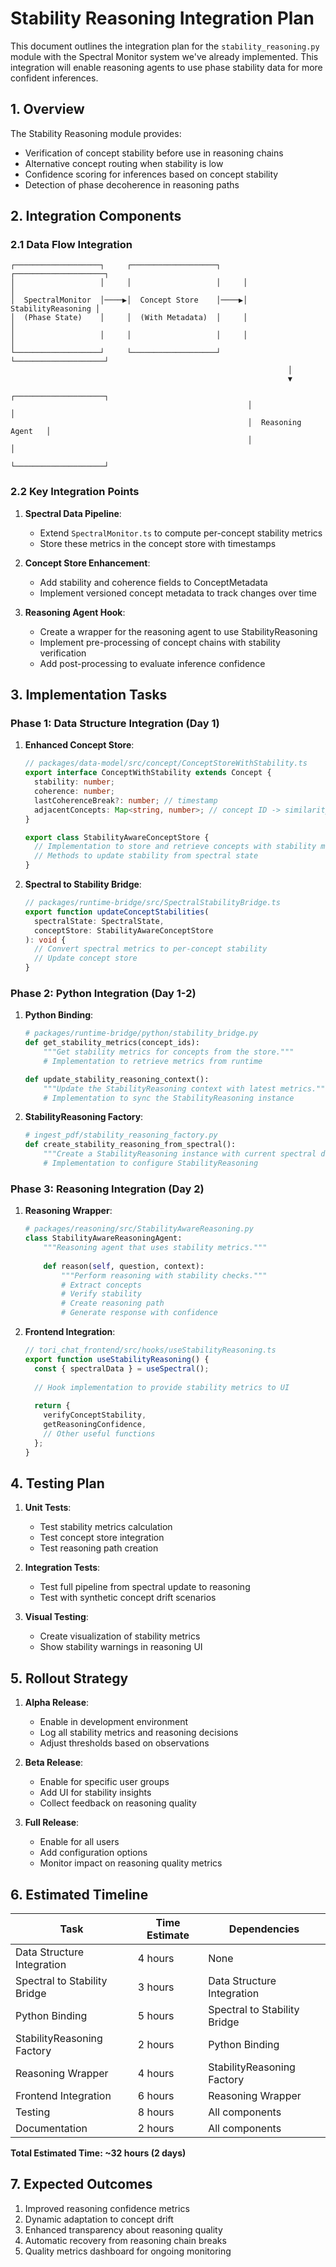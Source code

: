 # Stability Reasoning Integration Plan

This document outlines the integration plan for the `stability_reasoning.py` module with the Spectral Monitor system we've already implemented. This integration will enable reasoning agents to use phase stability data for more confident inferences.

## 1. Overview

The Stability Reasoning module provides:
- Verification of concept stability before use in reasoning chains
- Alternative concept routing when stability is low
- Confidence scoring for inferences based on concept stability
- Detection of phase decoherence in reasoning paths

## 2. Integration Components

### 2.1 Data Flow Integration

```
┌───────────────────┐     ┌───────────────────┐     ┌────────────────────┐
│                   │     │                   │     │                    │
│  SpectralMonitor  │────▶│  Concept Store    │────▶│ StabilityReasoning │
│  (Phase State)    │     │  (With Metadata)  │     │                    │
│                   │     │                   │     │                    │
└───────────────────┘     └───────────────────┘     └────────────────────┘
                                                              │
                                                              ▼
                                                     ┌────────────────────┐
                                                     │                    │
                                                     │  Reasoning Agent   │
                                                     │                    │
                                                     └────────────────────┘
```

### 2.2 Key Integration Points

1. **Spectral Data Pipeline**:
   - Extend `SpectralMonitor.ts` to compute per-concept stability metrics
   - Store these metrics in the concept store with timestamps

2. **Concept Store Enhancement**:
   - Add stability and coherence fields to ConceptMetadata
   - Implement versioned concept metadata to track changes over time

3. **Reasoning Agent Hook**:
   - Create a wrapper for the reasoning agent to use StabilityReasoning
   - Implement pre-processing of concept chains with stability verification
   - Add post-processing to evaluate inference confidence

## 3. Implementation Tasks

### Phase 1: Data Structure Integration (Day 1)

1. **Enhanced Concept Store**:
   ```typescript
   // packages/data-model/src/concept/ConceptStoreWithStability.ts
   export interface ConceptWithStability extends Concept {
     stability: number;
     coherence: number;
     lastCoherenceBreak?: number; // timestamp
     adjacentConcepts: Map<string, number>; // concept ID -> similarity
   }
   
   export class StabilityAwareConceptStore {
     // Implementation to store and retrieve concepts with stability metrics
     // Methods to update stability from spectral state
   }
   ```

2. **Spectral to Stability Bridge**:
   ```typescript
   // packages/runtime-bridge/src/SpectralStabilityBridge.ts
   export function updateConceptStabilities(
     spectralState: SpectralState, 
     conceptStore: StabilityAwareConceptStore
   ): void {
     // Convert spectral metrics to per-concept stability
     // Update concept store
   }
   ```

### Phase 2: Python Integration (Day 1-2)

1. **Python Binding**:
   ```python
   # packages/runtime-bridge/python/stability_bridge.py
   def get_stability_metrics(concept_ids):
       """Get stability metrics for concepts from the store."""
       # Implementation to retrieve metrics from runtime
   
   def update_stability_reasoning_context():
       """Update the StabilityReasoning context with latest metrics."""
       # Implementation to sync the StabilityReasoning instance
   ```

2. **StabilityReasoning Factory**:
   ```python
   # ingest_pdf/stability_reasoning_factory.py
   def create_stability_reasoning_from_spectral():
       """Create a StabilityReasoning instance with current spectral data."""
       # Implementation to configure StabilityReasoning
   ```

### Phase 3: Reasoning Integration (Day 2)

1. **Reasoning Wrapper**:
   ```python
   # packages/reasoning/src/StabilityAwareReasoning.py
   class StabilityAwareReasoningAgent:
       """Reasoning agent that uses stability metrics."""
       
       def reason(self, question, context):
           """Perform reasoning with stability checks."""
           # Extract concepts
           # Verify stability
           # Create reasoning path
           # Generate response with confidence
   ```

2. **Frontend Integration**:
   ```typescript
   // tori_chat_frontend/src/hooks/useStabilityReasoning.ts
   export function useStabilityReasoning() {
     const { spectralData } = useSpectral();
     
     // Hook implementation to provide stability metrics to UI
     
     return {
       verifyConceptStability,
       getReasoningConfidence,
       // Other useful functions
     };
   }
   ```

## 4. Testing Plan

1. **Unit Tests**:
   - Test stability metrics calculation
   - Test concept store integration
   - Test reasoning path creation

2. **Integration Tests**:
   - Test full pipeline from spectral update to reasoning
   - Test with synthetic concept drift scenarios

3. **Visual Testing**:
   - Create visualization of stability metrics
   - Show stability warnings in reasoning UI

## 5. Rollout Strategy

1. **Alpha Release**:
   - Enable in development environment
   - Log all stability metrics and reasoning decisions
   - Adjust thresholds based on observations

2. **Beta Release**:
   - Enable for specific user groups
   - Add UI for stability insights
   - Collect feedback on reasoning quality

3. **Full Release**:
   - Enable for all users
   - Add configuration options
   - Monitor impact on reasoning quality metrics

## 6. Estimated Timeline

| Task | Time Estimate | Dependencies |
|------|---------------|--------------|
| Data Structure Integration | 4 hours | None |
| Spectral to Stability Bridge | 3 hours | Data Structure Integration |
| Python Binding | 5 hours | Spectral to Stability Bridge |
| StabilityReasoning Factory | 2 hours | Python Binding |
| Reasoning Wrapper | 4 hours | StabilityReasoning Factory |
| Frontend Integration | 6 hours | Reasoning Wrapper |
| Testing | 8 hours | All components |
| Documentation | 2 hours | All components |

**Total Estimated Time: ~32 hours (2 days)**

## 7. Expected Outcomes

1. Improved reasoning confidence metrics
2. Dynamic adaptation to concept drift
3. Enhanced transparency about reasoning quality
4. Automatic recovery from reasoning chain breaks
5. Quality metrics dashboard for ongoing monitoring
